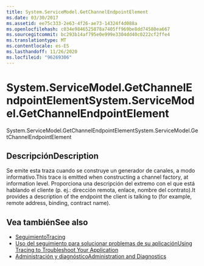```yaml
---
title: System.ServiceModel.GetChannelEndpointElement
ms.date: 03/30/2017
ms.assetid: ee75c333-2e63-4f26-ae73-14324f4d088a
ms.openlocfilehash: c034e9846525878a7405ff969be8dd74580ea667
ms.sourcegitcommit: bc293b14af795e0e999e3304dd40c0222cf2ffe4
ms.translationtype: MT
ms.contentlocale: es-ES
ms.lasthandoff: 11/26/2020
ms.locfileid: "96269306"
---
```

# <a name="systemservicemodelgetchannelendpointelement"></a><span data-ttu-id="94f4c-102">System.ServiceModel.GetChannelEndpointElement</span><span class="sxs-lookup"><span data-stu-id="94f4c-102">System.ServiceModel.GetChannelEndpointElement</span></span>

<span data-ttu-id="94f4c-103">System.ServiceModel.GetChannelEndpointElement</span><span class="sxs-lookup"><span data-stu-id="94f4c-103">System.ServiceModel.GetChannelEndpointElement</span></span>  
  
## <a name="description"></a><span data-ttu-id="94f4c-104">Descripción</span><span class="sxs-lookup"><span data-stu-id="94f4c-104">Description</span></span>  

 <span data-ttu-id="94f4c-105">Se emite esta traza cuando se construye un generador de canales, a modo informativo.</span><span class="sxs-lookup"><span data-stu-id="94f4c-105">This trace is emitted when constructing a channel factory, at information level.</span></span> <span data-ttu-id="94f4c-106">Proporciona una descripción del extremo con el que está hablando el cliente (p. ej.: dirección remota, enlace, nombre del contrato).</span><span class="sxs-lookup"><span data-stu-id="94f4c-106">It provides a description of the endpoint the client is talking to (for example, remote address, binding, contract name).</span></span>  
  
## <a name="see-also"></a><span data-ttu-id="94f4c-107">Vea también</span><span class="sxs-lookup"><span data-stu-id="94f4c-107">See also</span></span>

- [<span data-ttu-id="94f4c-108">Seguimiento</span><span class="sxs-lookup"><span data-stu-id="94f4c-108">Tracing</span></span>](index.md)
- [<span data-ttu-id="94f4c-109">Uso del seguimiento para solucionar problemas de su aplicación</span><span class="sxs-lookup"><span data-stu-id="94f4c-109">Using Tracing to Troubleshoot Your Application</span></span>](using-tracing-to-troubleshoot-your-application.md)
- [<span data-ttu-id="94f4c-110">Administración y diagnóstico</span><span class="sxs-lookup"><span data-stu-id="94f4c-110">Administration and Diagnostics</span></span>](../index.md)
